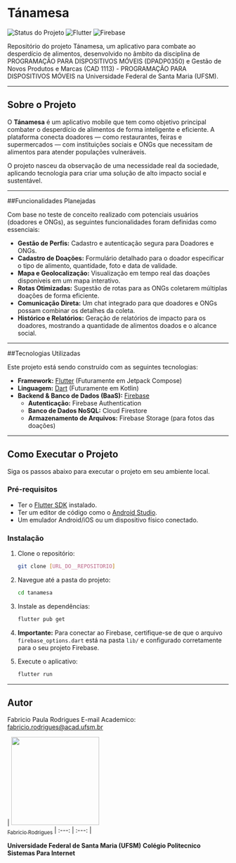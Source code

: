 # Tánamesa

![Status do Projeto](https://img.shields.io/badge/status-em%20desenvolvimento-yellow)
![Flutter](https://img.shields.io/badge/Flutter-3.x-blue?logo=flutter)
![Firebase](https://img.shields.io/badge/Firebase-BaaS-orange?logo=firebase)

Repositório do projeto Tánamesa, um aplicativo para combate ao desperdício de alimentos, desenvolvido no âmbito da disciplina de PROGRAMAÇÃO PARA DISPOSITIVOS MÓVEIS (DPADP0350) e Gestão de Novos Produtos e Marcas (CAD 1113) - PROGRAMAÇÃO PARA DISPOSITIVOS MÓVEIS na Universidade Federal de Santa Maria (UFSM).

---

## Sobre o Projeto

O **Tánamesa** é um aplicativo mobile que tem como objetivo principal combater o desperdício de alimentos de forma inteligente e eficiente. A plataforma conecta doadores — como restaurantes, feiras e supermercados — com instituições sociais e ONGs que necessitam de alimentos para atender populações vulneráveis.

O projeto nasceu da observação de uma necessidade real da sociedade, aplicando tecnologia para criar uma solução de alto impacto social e sustentável.

---

##Funcionalidades Planejadas

Com base no teste de conceito realizado com potenciais usuários (doadores e ONGs), as seguintes funcionalidades foram definidas como essenciais:

* **Gestão de Perfis:** Cadastro e autenticação segura para Doadores e ONGs.
* **Cadastro de Doações:** Formulário detalhado para o doador especificar o tipo de alimento, quantidade, foto e data de validade.
* **Mapa e Geolocalização:** Visualização em tempo real das doações disponíveis em um mapa interativo.
* **Rotas Otimizadas:** Sugestão de rotas para as ONGs coletarem múltiplas doações de forma eficiente.
* **Comunicação Direta:** Um chat integrado para que doadores e ONGs possam combinar os detalhes da coleta.
* **Histórico e Relatórios:** Geração de relatórios de impacto para os doadores, mostrando a quantidade de alimentos doados e o alcance social.


---

##Tecnologias Utilizadas

Este projeto está sendo construído com as seguintes tecnologias:

* **Framework:** [Flutter](https://flutter.dev/) (Futuramente em Jetpack Compose)
* **Linguagem:** [Dart](https://dart.dev/) (Futuramente em Kotlin)
* **Backend & Banco de Dados (BaaS):** [Firebase](https://firebase.google.com/)
    * **Autenticação:** Firebase Authentication
    * **Banco de Dados NoSQL:** Cloud Firestore
    * **Armazenamento de Arquivos:** Firebase Storage (para fotos das doações)
---

## Como Executar o Projeto

Siga os passos abaixo para executar o projeto em seu ambiente local.

### Pré-requisitos

* Ter o [Flutter SDK](https://docs.flutter.dev/get-started/install) instalado.
* Ter um editor de código como o [Android Studio](https://developer.android.com/studio).
* Um emulador Android/iOS ou um dispositivo físico conectado.

### Instalação

1.  Clone o repositório:
    ```sh
    git clone [URL_DO__REPOSITORIO]
    ```

2.  Navegue até a pasta do projeto:
    ```sh
    cd tanamesa
    ```

3.  Instale as dependências:
    ```sh
    flutter pub get
    ```
4.  **Importante:** Para conectar ao Firebase, certifique-se de que o arquivo `firebase_options.dart` está na pasta `lib/` e configurado corretamente para o seu projeto Firebase.

5.  Execute o aplicativo:
    ```sh
    flutter run
    ```

---


## Autor
Fabricio Paula Rodrigues
E-mail Academico: fabricio.rodrigues@acad.ufsm.br 

| [<img src="https://avatars.githubusercontent.com/u/fbcrd_ID?v=4" width=200><br><sub>Fabricio Rodrigues</sub>](https://github.com/fbcrd)
| :---: | :---: |

**Universidade Federal de Santa Maria (UFSM)** **Colégio Politecnico** **Sistemas Para Internet**
